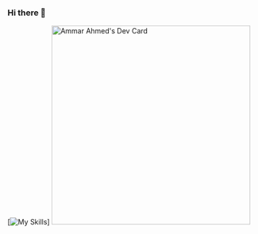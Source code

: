 ### Hi there 👋
[![My Skills](https://skillicons.dev/icons?i=js,html,css,wasm)]
<a href="https://app.daily.dev/aammarr"><img src="https://api.daily.dev/devcards/eeb69765eaa540e9bb3a632aa632a1cc.png?r=pku" width="400" alt="Ammar Ahmed's Dev Card"/></a>

<!--
**aammarr/aammarr** is a ✨ _special_ ✨ repository because its `README.md` (this file) appears on your GitHub profile.

Here are some ideas to get you started:

- 🔭 I’m currently working on ...
- 🌱 I’m currently learning ...
- 👯 I’m looking to collaborate on ...
- 🤔 I’m looking for help with ...
- 💬 Ask me about ...
- 📫 How to reach me: ...
- 😄 Pronouns: ...
- ⚡ Fun fact: ...
-->
